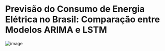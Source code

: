 # Previsão do Consumo de Energia Elétrica no Brasil: Comparação entre Modelos ARIMA e LSTM

![image](https://github.com/user-attachments/assets/9e03f883-118b-4731-b4cc-e89a1a68aff4)

